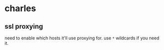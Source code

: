 # charles

## ssl proxying

need to enable which hosts it'll use proxying for. use `*` wildcards if you need
it.
